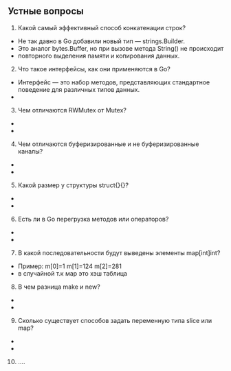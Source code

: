 ## Устные вопросы

1. Какой самый эффективный способ конкатенации строк?
- Не так давно в Go добавили новый тип — strings.Builder. 
- Это аналог bytes.Buffer, но при вызове метода String() не происходит  
- повторного выделения памяти и копирования данных.
2. Что такое интерфейсы, как они применяются в Go?
- Интерфейс — это набор методов, представляющих стандартное поведение для различных типов данных.
- 
3. Чем отличаются RWMutex от Mutex?
-
-
4. Чем отличаются буферизированные и не буферизированные каналы?
-
-
5. Какой размер у структуры struct{}{}?
-
-
6. Есть ли в Go перегрузка методов или операторов?
-
-
7. В какой последовательности будут выведены элементы map[int]int?
- Пример: m[0]=1 m[1]=124 m[2]=281
- в случайной т.к мар это хэш таблица
8. В чем разница make и new?
-
-
9. Сколько существует способов задать переменную типа slice или map?
-
-
10. ....

